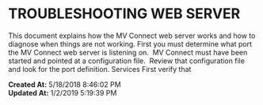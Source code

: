 # TROUBLESHOOTING WEB SERVER


This document explains how the MV Connect web server works and how to diagnose when things are not working. First you must determine what port the MV Connect web server is listening on.  MV Connect must have been started and pointed at a configuration file.  Review that configuration file and look for the port definition. Services First verify that   

**Created At:** 5/18/2018 8:46:02 PM  
**Updated At:** 1/2/2019 5:19:39 PM  

